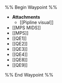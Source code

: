 %% Begin Waypoint %%
- **Attachments**
	- [[Pipline visual]]
- [[MPS MIDS]]
- [[MPS]]
- [[QE1]]
- [[QE2]]
- [[QE3]]
- [[QE4]]
- [[QE8]]
- [[QE9]]

%% End Waypoint %%
